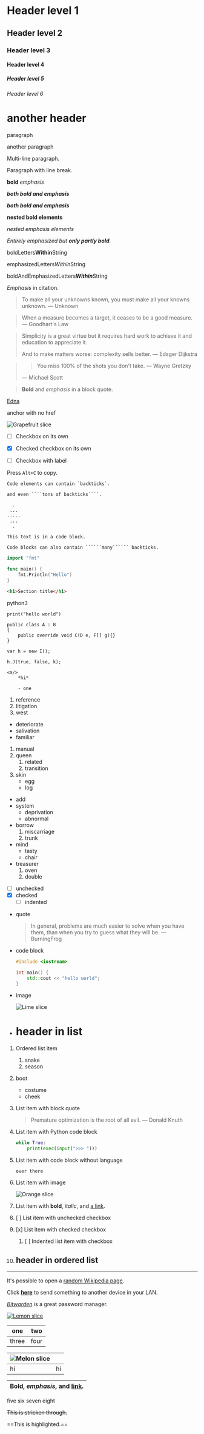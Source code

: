 # Header level 1

## Header level 2

### Header level 3

#### Header level 4

##### Header level 5

###### Header level 6

# another header

paragraph

another paragraph

Multi-line
paragraph.

Paragraph with 
line break.

**bold**
*emphasis*

***both bold and emphasis***

***both bold and emphasis***

**nested bold elements**

*nested emphasis elements*

*Entirely emphasized but **only partly bold**.*

boldLetters**Within**String

emphasizedLetters*Within*String

boldAndEmphasizedLetters***Within***String

*Emphasis* in citation.

> To make all your unknowns known, you must make all your knowns unknown. — Unknown

> When a measure becomes a target, it ceases to be a good measure. — Goodhart's Law

> Simplicity is a great virtue but it requires hard work to achieve it and education to appreciate it.
>
> And to make matters worse: complexity sells better. — Edsger Dijkstra

> > You miss 100% of the shots you don't take. — Wayne Gretzky
>
> — Michael Scott

> **Bold** and *emphasis* in a block quote.

[Edna](https://edna.arslexis.io/#scratch "tooltip")

anchor with no href

![Grapefruit slice](https://example.com/grapefruit-slice.jpg)

- [ ] Checkbox on its own

- [x] Checked checkbox on its own

- [ ] Checkbox with label

Press `Alt+C` to copy.

``Code elements can contain `backticks`.``

`````and even ````tons of backticks````.`````

```
  .
 ...
.....
 ...
  .
```

```
This text is in a code block.
```

```````
Code blocks can also contain ``````many`````` backticks.
```````

```go
import "fmt"

func main() {
    fmt.Println("Hello")
}
```

```html
<h1>Section title</h1>
```

python3

```python3
print("hello world")
```

```
public class A : B
{
    public override void C(D e, F[] g){}
}
```

```
var h = new I();
 
h.J(true, false, k);
```

```
<a/>
    *hi*
    
    - one
```

1. reference
2. litigation
3. west

- deteriorate
- salivation
- familiar

1. manual
2. queen
    1. related
    2. transition
3. skin
    - egg
    - log

- add
- system
    - deprivation
    - abnormal
- borrow
    1. miscarriage
    2. trunk
- mind
    - tasty
    - chair
- treasurer
    1. oven
    2. double
- [ ] unchecked
- [x] checked
    - [ ] indented
- quote

    > In general, problems are much easier to solve when you have them, than when you try to guess what they will be. — BurningFrog

- code block

    ```cpp
    #include <iostream>
    
    int main() {
        std::cout << "hello world";
    }
    ```

- image

    ![Lime slice](https://example.com/lime-slice.jpg)

- # header in list

1. Ordered list item
    1. snake
    2. season
2. boot
    - costume
    - cheek
3. List item with block quote

    > Premature optimization is the root of all evil. — Donald Knuth

4. List item with Python code block

    ```python
    while True:
        print(exec(input(">>> ")))
    ```

5. List item with code block without language

    ```
    over there
    ```

6. List item with image

    ![Orange slice](https://example.com/orange-slice.jpg)

7. List item with **bold**, *italic*, and [a link](https://puter.com/app/code).
8. [ ] List item with unchecked checkbox
9. [x] List item with checked checkbox
    1. [ ] Indented list item with checkbox
10. ## header in ordered list

* * *

It's possible to open a [random Wikipedia page](https://en.wikipedia.org/wiki/Special:Random).

Click **[here](https://pairdrop.net/)** to send something to another device in your LAN.

*[Bitwarden](https://bitwarden.com/)* is a great password manager.

[![Lemon slice](https://example.com/lemon-slice.jpg)](https://zombo.com)

| one | two |
| --- | --- |
| three | four |

| ![Melon slice](https://example.com/melon-slice.jpg) |  |
| --- | --- |
| hi | hi |

| **Bold**, *emphasis*, and [link](https://gchq.github.io/CyberChef/). |
| --- |

five six
seven eight

~~This is stricken through.~~

==This is highlighted.==
